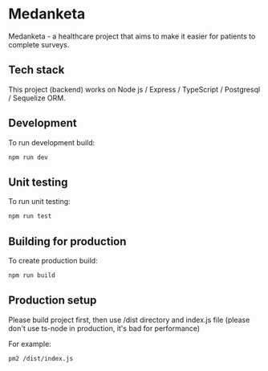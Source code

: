 # Medanketa

Medanketa - a healthcare project that aims to make it easier for patients to complete surveys.

## Tech stack

This project (backend) works on Node js / Express / TypeScript / Postgresql / Sequelize ORM.

## Development

To run development build:

```bash
npm run dev
```

## Unit testing

To run unit testing:

```bash
npm run test
```

## Building for production

To create production build:

```bash
npm run build
```

## Production setup

Please build project first, then use /dist directory and index.js file (please don't use ts-node in production, it's bad for performance)

For example:

```bash
pm2 /dist/index.js
```
